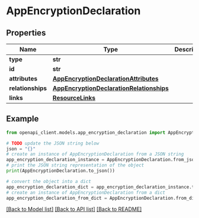 # AppEncryptionDeclaration


## Properties

Name | Type | Description | Notes
------------ | ------------- | ------------- | -------------
**type** | **str** |  | 
**id** | **str** |  | 
**attributes** | [**AppEncryptionDeclarationAttributes**](AppEncryptionDeclarationAttributes.md) |  | [optional] 
**relationships** | [**AppEncryptionDeclarationRelationships**](AppEncryptionDeclarationRelationships.md) |  | [optional] 
**links** | [**ResourceLinks**](ResourceLinks.md) |  | [optional] 

## Example

```python
from openapi_client.models.app_encryption_declaration import AppEncryptionDeclaration

# TODO update the JSON string below
json = "{}"
# create an instance of AppEncryptionDeclaration from a JSON string
app_encryption_declaration_instance = AppEncryptionDeclaration.from_json(json)
# print the JSON string representation of the object
print(AppEncryptionDeclaration.to_json())

# convert the object into a dict
app_encryption_declaration_dict = app_encryption_declaration_instance.to_dict()
# create an instance of AppEncryptionDeclaration from a dict
app_encryption_declaration_from_dict = AppEncryptionDeclaration.from_dict(app_encryption_declaration_dict)
```
[[Back to Model list]](../README.md#documentation-for-models) [[Back to API list]](../README.md#documentation-for-api-endpoints) [[Back to README]](../README.md)


